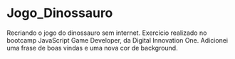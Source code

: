 # Jogo_Dinossauro
Recriando o jogo do dinossauro sem internet. Exercício realizado no bootcamp JavaScript Game Developer, da Digital Innovation One. Adicionei uma frase de boas vindas e uma nova cor de background.
